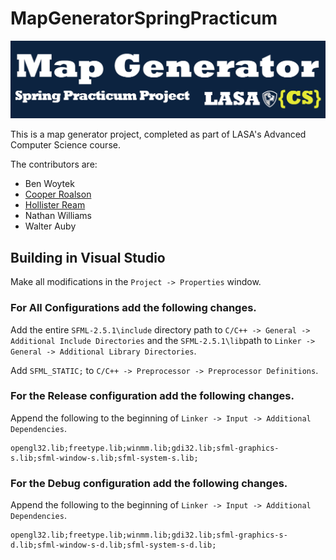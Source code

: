 # MapGeneratorSpringPracticum

![Title Banner](Banner.png)

This is a map generator project, completed as part of LASA's Advanced Computer Science course.

The contributors are:

* Ben Woytek
* [Cooper Roalson](https://github.com/CooperRoalson)
* [Hollister Ream](https://hollikill.net)
* Nathan Williams
* Walter Auby


## Building in Visual Studio

Make all modifications in the `Project -> Properties` window.

### For All Configurations add the following changes.

Add the entire `SFML-2.5.1\include` directory path to `C/C++ -> General -> Additional Include Directories` and the `SFML-2.5.1\lib`path to `Linker -> General -> Additional Library Directories`.


Add `SFML_STATIC;` to `C/C++ -> Preprocessor -> Preprocessor Definitions`.

### For the Release configuration add the following changes.

Append the following to the beginning of `Linker -> Input -> Additional Dependencies`.

```
opengl32.lib;freetype.lib;winmm.lib;gdi32.lib;sfml-graphics-s.lib;sfml-window-s.lib;sfml-system-s.lib;
```

### For the Debug configuration add the following changes.

Append the following to the beginning of `Linker -> Input -> Additional Dependencies`.
```
opengl32.lib;freetype.lib;winmm.lib;gdi32.lib;sfml-graphics-s-d.lib;sfml-window-s-d.lib;sfml-system-s-d.lib;
```
